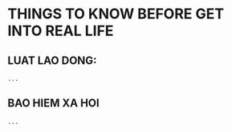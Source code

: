 # THINGS TO KNOW BEFORE GET INTO REAL LIFE  

## LUAT LAO DONG:
    ... 

## BAO HIEM XA HOI 
    ... 